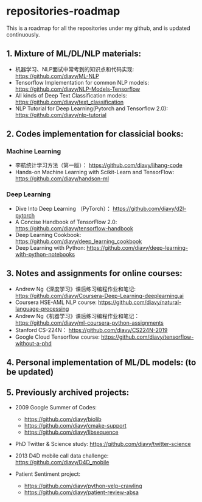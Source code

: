 # repositories-roadmap
This is a roadmap for all the repositories under my github, and is updated continuously.

## 1. Mixture of ML/DL/NLP materials:

- 机器学习、NLP面试中常考到的知识点和代码实现: https://github.com/diavy/ML-NLP
- Tensorflow Implementation for common NLP models: https://github.com/diavy/NLP-Models-Tensorflow
- All kinds of Deep Text Classification models: https://github.com/diavy/text_classification
- NLP Tutorial for Deep Learning(Pytorch and Tensorflow 2.0): https://github.com/diavy/nlp-tutorial

## 2. Codes implementation for classicial books:

### Machine Learning

- 李航统计学习方法（第一版）： https://github.com/diavy/lihang-code
- Hands-on Machine Learning with Scikit-Learn and TensorFlow: https://github.com/diavy/handson-ml

### Deep Learning

- Dive Into Deep Learning （PyTorch）： https://github.com/diavy/d2l-pytorch
- A Concise Handbook of TensorFlow 2.0:  https://github.com/diavy/tensorflow-handbook
- Deep Learning Cookbook: https://github.com/diavy/deep_learning_cookbook
- Deep Learning with Python: https://github.com/diavy/deep-learning-with-python-notebooks


## 3. Notes and assignments for online courses:

- Andrew Ng《深度学习》课后练习编程作业和笔记: https://github.com/diavy/Coursera-Deep-Learning-deeplearning.ai
- Coursera HSE-AML NLP course: https://github.com/diavy/natural-language-processing
- Andrew Ng《机器学习》课后练习编程作业和笔记：https://github.com/diavy/ml-coursera-python-assignments 
- Stanford CS-224N： https://github.com/diavy/CS224N-2019
- Google Cloud Tensorflow course: https://github.com/diavy/tensorflow-without-a-phd


## 4. Personal implementation of ML/DL models: (to be updated)


## 5. Previously archived projects:

- 2009 Google Summer of Codes: 
   - https://github.com/diavy/biolib 
   - https://github.com/diavy/cmake-support 
   - https://github.com/diavy/libsequence

- PhD Twitter & Science study:
https://github.com/diavy/twitter-science

- 2013 D4D mobile call data challenge:
https://github.com/diavy/D4D_mobile

- Patient Sentiment project:
   - https://github.com/diavy/python-yelp-crawling
   - https://github.com/diavy/patient-review-absa
                             




